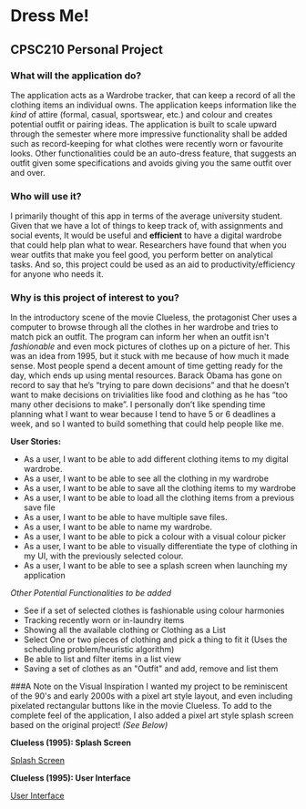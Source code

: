 
# Dress Me!

## CPSC210 Personal Project

### What will the application do?

The application acts as a Wardrobe tracker, that can keep a record of all the clothing items an individual owns. 
The application keeps information like the *kind* of attire (formal, casual, sportswear, etc.) and colour and creates 
potential outfit or pairing ideas. The application is built to scale upward through the semester where more impressive 
functionality shall be added such as record-keeping for what clothes were recently worn or favourite looks. Other 
functionalities could be an auto-dress feature, that suggests an outfit given some specifications and avoids giving you 
the same outfit over and over.

### Who will use it?

I primarily thought of this app in terms of the average university student. Given that we have a lot of things to keep 
track of, with assignments and social events, It would be useful and **efficient** to have a digital wardrobe that could
help plan what to wear. Researchers have found that when you wear outfits that make you feel good, you perform better on
analytical tasks. And so, this project could be used as an aid to productivity/efficiency for anyone who needs it.

### Why is this project of interest to you?

In the introductory scene of the movie Clueless, the protagonist Cher uses a computer to browse through all the clothes 
in her wardrobe and tries to match pick an outfit. The program can inform her when an outfit isn't *fashionable* and 
even mock pictures of clothes up on a picture of her. This was an idea from 1995, but it stuck with me because of how 
much it made sense. Most people spend a decent amount of time getting ready for the day, which ends up using mental 
resources. Barack Obama has gone on record to say that he’s “trying to pare down decisions” and that he doesn’t want to 
make decisions on trivialities like food and clothing as he has “too many other decisions to make”. I personally don’t 
like spending time planning what I want to wear because I tend to have 5 or 6 deadlines a week, and so I wanted to build
something that could help people like me.



**User Stories:**
- As a user, I want to be able to add different clothing items to my digital wardrobe.
- As a user, I want to be able to see all the clothing in my wardrobe
- As a user, I want to be able to save all the clothing items to my wardrobe
- As a user, I want to be able to load all the clothing items from a previous save file
- As a user, I want to be able to have multiple save files.
- As a user, I want to be able to name my wardrobe.
- As a user, I want to be able to pick a colour with a visual colour picker
- As a user, I want to be able to visually differentiate the type of clothing in my UI, with the previously selected 
colour.
- As a user, I want to be able to see a splash screen when launching my application

*Other Potential Functionalities to be added*
- See if a set of selected clothes is fashionable using colour harmonies
- Tracking recently worn or in-laundry items
- Showing all the available clothing or Clothing as a List
- Select One or two pieces of clothing and pick a thing to fit it (Uses the scheduling problem/heuristic algorithm)
- Be able to list and filter items in a list view
- Saving a set of clothes as an "Outfit" and add, remove and list them

###A Note on the Visual Inspiration
I wanted my project to be reminiscent of the 90's and early 2000s with a pixel art style layout, and even including
pixelated rectangular buttons like in the movie Clueless. To add to the complete feel of the application, I also
 added a pixel art style splash screen based on the original project! *(See Below)*

**Clueless (1995): Splash Screen**

[Splash Screen](./assets/CluelessSplash.png)


**Clueless (1995): User Interface**

[User Interface](./assets/CluelessUI.png)
